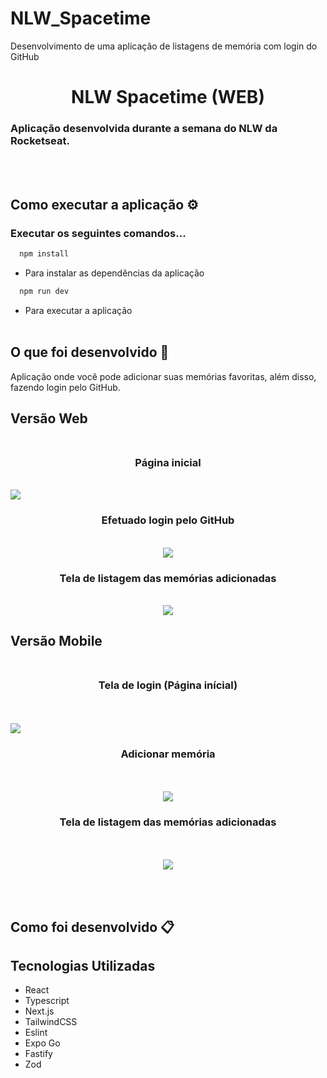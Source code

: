 # NLW_Spacetime
Desenvolvimento de uma aplicação de listagens de memória com login do GitHub


<h1 align="center">NLW Spacetime (WEB)</h1>

### Aplicação desenvolvida durante a semana do NLW da Rocketseat.

<br><br>
## Como executar a aplicação ⚙️

### Executar os seguintes comandos...

``` js
  npm install
```
- Para instalar as dependências da aplicação

``` js
  npm run dev
```
- Para executar a aplicação
<br><br>


## O que foi desenvolvido 🚀
Aplicação onde você pode adicionar suas memórias favoritas, além disso, fazendo login pelo GitHub.

## Versão Web </br></br>
<h3 align="center">Página inicial</h3> </br>

<img src="./src/assets/tela01.png"/>

<h3 align="center">Efetuado login pelo GitHub</h3> </br>

<div align="center"><img src="./src/assets/tela03.png"/></div>


<h3 align="center">Tela de listagem das memórias adicionadas</h3> </br>

<div align="center"><img src="./src/assets/tela02.png"/></div>




## Versão Mobile </br></br>
<h3 align="center">Tela de login (Página inícial)</h3> </br></br>

<img src="./src/assets/mobile01.jpg"/>

<h3 align="center">Adicionar memória</h3> </br></br>

<div align="center"><img src="./src/assets/mobile02.jpg"/></div>


<h3 align="center">Tela de listagem das memórias adicionadas</h3> </br></br>

<div align="center"><img src="./src/assets/mobile03.jpg"/></div>


<br><br>
## Como foi desenvolvido 📋

## Tecnologias Utilizadas
- React
- Typescript
- Next.js
- TailwindCSS
- Eslint
- Expo Go
- Fastify
- Zod




